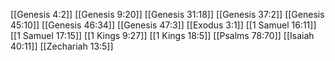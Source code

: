 [[Genesis 4:2]]
[[Genesis 9:20]]
[[Genesis 31:18]]
[[Genesis 37:2]]
[[Genesis 45:10]]
[[Genesis 46:34]]
[[Genesis 47:3]]
[[Exodus 3:1]]
[[1 Samuel 16:11]]
[[1 Samuel 17:15]]
[[1 Kings 9:27]]
[[1 Kings 18:5]]
[[Psalms 78:70]]
[[Isaiah 40:11]]
[[Zechariah 13:5]]
